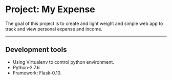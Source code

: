 # Project: My Expense

The goal of this project is to create and light weight and simple web app to track and view personal expense and income.

---
## Development tools
- Using Virtualenv to control python environment.
- Python-2.7.6
- Framework: Flask-0.10.